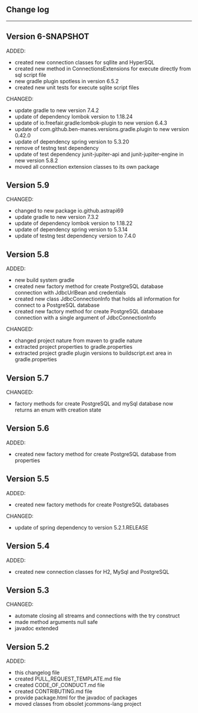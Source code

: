 ## Change log
----------------------

Version 6-SNAPSHOT
-------------

ADDED:

- created new connection classes for sqllite and HyperSQL
- created new method in ConnectionsExtensions for execute directly from sql script file
- new gradle plugin spotless in version 6.5.2
- created new unit tests for execute sqlite script files

CHANGED:

- update gradle to new version 7.4.2
- update of dependency lombok version to 1.18.24
- update of io.freefair.gradle:lombok-plugin to new version 6.4.3
- update of com.github.ben-manes.versions.gradle.plugin to new version 0.42.0
- update of dependency spring version to 5.3.20
- remove of testng test dependency
- update of test dependency junit-jupiter-api and junit-jupiter-engine in new version 5.8.2
- moved all connection extension classes to its own package

Version 5.9
-------------

CHANGED:

- changed to new package io.github.astrapi69
- update gradle to new version 7.3.2
- update of dependency lombok version to 1.18.22
- update of dependency spring version to 5.3.14
- update of testng test dependency version to 7.4.0

Version 5.8
-------------

ADDED:

- new build system gradle
- created new factory method for create PostgreSQL database connection with JdbcUrlBean and credentials
- created new class JdbcConnectionInfo that holds all information for connect to a PostgreSQL database
- created new factory method for create PostgreSQL database connection with a single argument of JdbcConnectionInfo

CHANGED:

- changed project nature from maven to gradle nature
- extracted project properties to gradle.properties
- extracted project gradle plugin versions to buildscript.ext area in gradle.properties

Version 5.7
-------------

CHANGED:

- factory methods for create PostgreSQL and mySql database now returns an enum with creation state

Version 5.6
-------------

ADDED:

- created new factory method for create PostgreSQL database from properties

Version 5.5
-------------

ADDED:

- created new factory methods for create PostgreSQL databases

CHANGED:

- update of spring dependency to version 5.2.1.RELEASE

Version 5.4
-------------

ADDED:

- created new connection classes for H2, MySql and PostgreSQL

Version 5.3
-------------

CHANGED:

- automate closing all streams and connections with the try construct
- made method arguments null safe
- javadoc extended

Version 5.2
-------------

ADDED:

- this changelog file
- created PULL_REQUEST_TEMPLATE.md file
- created CODE_OF_CONDUCT.md file
- created CONTRIBUTING.md file
- provide package.html for the javadoc of packages
- moved classes from obsolet jcommons-lang project
